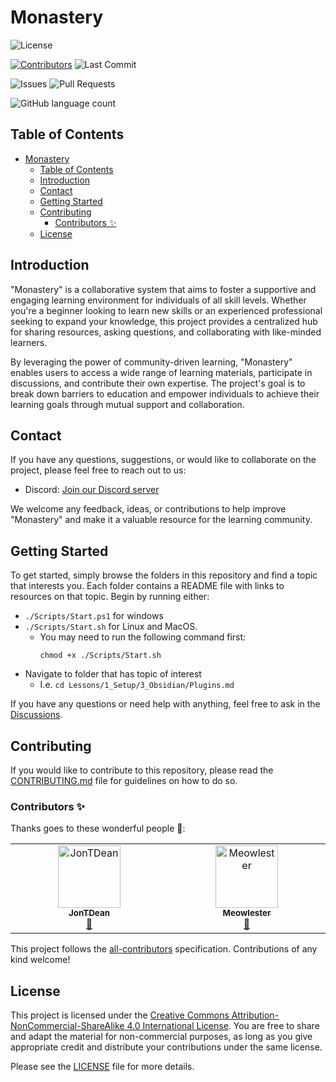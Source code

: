 # Monastery

![License](https://img.shields.io/badge/license-CC%20BY--NC--SA%204.0-blue.svg)

[![Contributors](https://img.shields.io/badge/all_contributors-1-orange.svg?style=flat-square)](#contributors-)
![Last Commit](https://img.shields.io/badge/github/last-commit/jontdean/dev/letslearntogether)

![Issues](https://img.shields.io/github/issues/jontdean/letslearntogether)
![Pull Requests](https://img.shields.io/badge/github/issues-pr-raw/jontdean/dev/letslearntogether)


![GitHub language count](https://img.shields.io/github/languages/count/jontdean/letslearntogether)



## Table of Contents
- [Monastery](#monastery)
	- [Table of Contents](#table-of-contents)
	- [Introduction](#introduction)
	- [Contact](#contact)
	- [Getting Started](#getting-started)
	- [Contributing](#contributing)
		- [Contributors ✨](#contributors-)
	- [License](#license)

## Introduction

"Monastery" is a collaborative system that aims to foster a supportive and engaging learning environment for individuals of all skill levels. Whether you're a beginner looking to learn new skills or an experienced professional seeking to expand your knowledge, this project provides a centralized hub for sharing resources, asking questions, and collaborating with like-minded learners.

By leveraging the power of community-driven learning, "Monastery" enables users to access a wide range of learning materials, participate in discussions, and contribute their own expertise. The project's goal is to break down barriers to education and empower individuals to achieve their learning goals through mutual support and collaboration.

## Contact

If you have any questions, suggestions, or would like to collaborate on the project, please feel free to reach out to us:

- Discord: [Join our Discord server](https://discord.gg/CnKJX33hg3)

We welcome any feedback, ideas, or contributions to help improve "Monastery" and make it a valuable resource for the learning community.

## Getting Started

To get started, simply browse the folders in this repository and find a topic that interests you. Each folder contains a README file with links to resources on that topic. Begin by running either:

- `./Scripts/Start.ps1` for windows 
- `./Scripts/Start.sh` for Linux and MacOS.
	- You may need to run the following command first:
    	```
		chmod +x ./Scripts/Start.sh
		```
- Navigate to folder that has topic of interest
	- I.e. `cd Lessons/1_Setup/3_Obsidian/Plugins.md`

If you have any questions or need help with anything, feel free to ask in the [Discussions](https://github.com/JonTDean/LetsLearnTogether/discussions).

<!-- ## Acknowledgements

We would like to express our gratitude to the following individuals and projects for their valuable contributions and inspiration:

- [Contributor Name](https://github.com/contributor) - For their significant contributions to the project's codebase and documentation.
- [Project Name](https://example.com) - For providing inspiration and serving as a reference for key features and design elements.
- [Organization Name](https://example.org) - For their support and resources that helped in the development of this project.

We also want to thank the open-source community for their continuous support and the various libraries and tools that made this project possible. -->

## Contributing

If you would like to contribute to this repository, please read the [CONTRIBUTING.md](Data\Documents\CONTRIBUTING.md) file for guidelines on how to do so.

### Contributors ✨

Thanks goes to these wonderful people 💼:

<!-- ALL-CONTRIBUTORS-LIST:START - Do not remove or modify this section -->
<!-- prettier-ignore-start -->
<!-- markdownlint-disable -->
<table>
  <tbody>
    <tr>
      <td align="center" valign="top" width="14.28%"><a href="https://github.com/JonTDean"><img src="https://avatars.githubusercontent.com/u/32342753?v=4?s=100" width="100px;" alt="JonTDean"/><br /><sub><b>JonTDean</b></sub></a><br /><a href="#projectManagement-JonTDean" title="Project Management">📆</a></td>
      <td align="center" valign="top" width="14.28%"><a href="https://github.com/Meowlester"><img src="https://avatars.githubusercontent.com/u/137238814?v=4?s=100" width="100px;" alt="Meowlester"/><br /><sub><b>Meowlester</b></sub></a><br /><a href="#projectManagement-Meowlester" title="Project Management">📆</a></td>
    </tr>
  </tbody>
</table>

<!-- markdownlint-restore -->
<!-- prettier-ignore-end -->

<!-- ALL-CONTRIBUTORS-LIST:END -->

This project follows the [all-contributors](https://github.com/all-contributors/all-contributors) specification. Contributions of any kind welcome!

## License

This project is licensed under the [Creative Commons Attribution-NonCommercial-ShareAlike 4.0 International License](https://creativecommons.org/licenses/by-nc-sa/4.0/). You are free to share and adapt the material for non-commercial purposes, as long as you give appropriate credit and distribute your contributions under the same license.

Please see the [LICENSE](Data\Documents\LICENSE.md) file for more details.